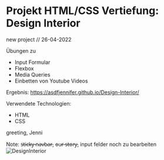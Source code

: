# Projekt HTML/CSS Vertiefung: Design Interior

new project // 26-04-2022

Übungen zu 
- Input Formular
- Flexbox
- Media Queries
- Einbetten von Youtube Videos

Ergebnis:
https://asdfjennifer.github.io/Design-Interior/

Verwendete Technologien:
- HTML 
- CSS 


greeting, Jenni

Note: s̵t̵i̵c̵k̵y̵ ̵n̵a̵v̵b̵a̵r̵, o̵u̵r̵ ̵s̵t̵o̵r̵y̵, input felder noch zu bearbeiten
![DesignInterior](https://user-images.githubusercontent.com/98667941/182250359-f6a083fe-b6b5-4892-afa8-d29c932f6a6a.png)
